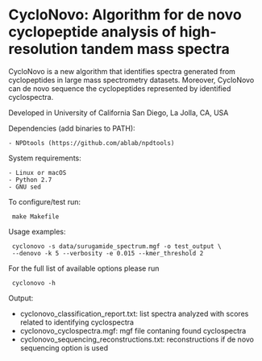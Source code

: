 # CycloNovo: Algorithm for de novo cyclopeptide analysis of high-resolution tandem mass spectra

CycloNovo is a new algorithm that identifies spectra generated from cyclopeptides in large mass spectrometry datasets. Moreover, CycloNovo can de novo sequence the cyclopeptides represented by identified cyclospectra.

Developed in University of California San Diego, La Jolla, CA, USA


Dependencies (add binaries to PATH):

	- NPDtools (https://github.com/ablab/npdtools)

System requirements:

	- Linux or macOS
	- Python 2.7
	- GNU sed 

To configure/test run:

     make Makefile

Usage examples: 

     cyclonovo -s data/surugamide_spectrum.mgf -o test_output \
     --denovo -k 5 --verbosity -e 0.015 --kmer_threshold 2 


For the full list of available options please run

     cyclonovo -h


Output:
* cyclonovo_classification_report.txt:              list spectra analyzed with scores related to identifying cyclospectra
* cyclonovo_cyclospectra.mgf:                       mgf file contaning found cyclospectra
* cyclonovo_sequencing_reconstructions.txt:         reconstructions if de novo sequencing option is used





